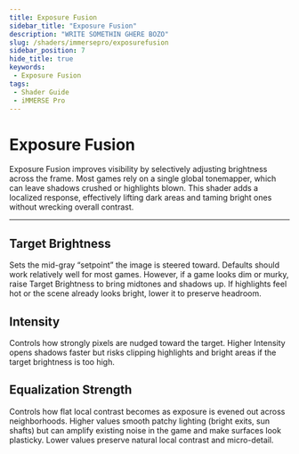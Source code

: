 ```yaml
---
title: Exposure Fusion
sidebar_title: "Exposure Fusion"
description: "WRITE SOMETHIN GHERE BOZO"
slug: /shaders/immersepro/exposurefusion
sidebar_position: 7
hide_title: true
keywords: 
 - Exposure Fusion
tags:
 - Shader Guide
 - iMMERSE Pro
---
```


# Exposure Fusion

Exposure Fusion improves visibility by selectively adjusting brightness across the frame. Most games rely on a single global tonemapper, which can leave shadows crushed or highlights blown. This shader adds a localized response, effectively lifting dark areas and taming bright ones without wrecking overall contrast.

---

## Target Brightness

Sets the mid-gray “setpoint” the image is steered toward. Defaults should work relatively well for most games. However, if a game looks dim or murky, raise Target Brightness to bring midtones and shadows up. If highlights feel hot or the scene already looks bright, lower it to preserve headroom.

## Intensity

Controls how strongly pixels are nudged toward the target. Higher Intensity opens shadows faster but risks clipping highlights and bright areas if the target brightness is too high.

## Equalization Strength

Controls how flat local contrast becomes as exposure is evened out across neighborhoods. Higher values smooth patchy lighting (bright exits, sun shafts) but can amplify existing noise in the game and make surfaces look plasticky. Lower values preserve natural local contrast and micro-detail.